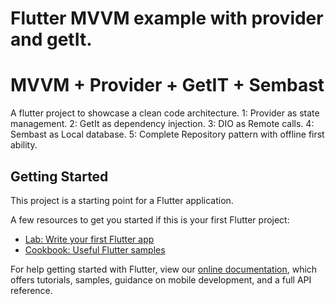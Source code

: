 # Flutter MVVM example with provider and getIt.
# MVVM + Provider + GetIT + Sembast
A flutter project to showcase a clean code architecture.
1: Provider as state management.
2: GetIt as dependency injection.
3: DIO as Remote calls.
4: Sembast as Local database.
5: Complete Repository pattern with offline first ability.
## Getting Started

This project is a starting point for a Flutter application.

A few resources to get you started if this is your first Flutter project:

- [Lab: Write your first Flutter app](https://flutter.dev/docs/get-started/codelab)
- [Cookbook: Useful Flutter samples](https://flutter.dev/docs/cookbook)

For help getting started with Flutter, view our
[online documentation](https://flutter.dev/docs), which offers tutorials,
samples, guidance on mobile development, and a full API reference.
